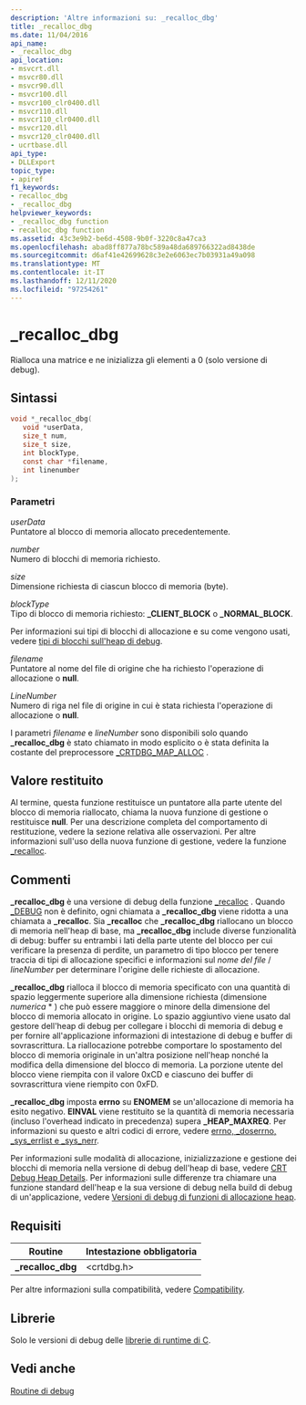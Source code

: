 ```yaml
---
description: 'Altre informazioni su: _recalloc_dbg'
title: _recalloc_dbg
ms.date: 11/04/2016
api_name:
- _recalloc_dbg
api_location:
- msvcrt.dll
- msvcr80.dll
- msvcr90.dll
- msvcr100.dll
- msvcr100_clr0400.dll
- msvcr110.dll
- msvcr110_clr0400.dll
- msvcr120.dll
- msvcr120_clr0400.dll
- ucrtbase.dll
api_type:
- DLLExport
topic_type:
- apiref
f1_keywords:
- recalloc_dbg
- _recalloc_dbg
helpviewer_keywords:
- _recalloc_dbg function
- recalloc_dbg function
ms.assetid: 43c3e9b2-be6d-4508-9b0f-3220c8a47ca3
ms.openlocfilehash: abad8ff877a78bc589a48da689766322ad8438de
ms.sourcegitcommit: d6af41e42699628c3e2e6063ec7b03931a49a098
ms.translationtype: MT
ms.contentlocale: it-IT
ms.lasthandoff: 12/11/2020
ms.locfileid: "97254261"
---
```

# <a name="_recalloc_dbg"></a>_recalloc_dbg

Rialloca una matrice e ne inizializza gli elementi a 0 (solo versione di debug).

## <a name="syntax"></a>Sintassi

```C
void *_recalloc_dbg(
   void *userData,
   size_t num,
   size_t size,
   int blockType,
   const char *filename,
   int linenumber
);
```

### <a name="parameters"></a>Parametri

*userData*<br/>
Puntatore al blocco di memoria allocato precedentemente.

*number*<br/>
Numero di blocchi di memoria richiesto.

*size*<br/>
Dimensione richiesta di ciascun blocco di memoria (byte).

*blockType*<br/>
Tipo di blocco di memoria richiesto: **_CLIENT_BLOCK** o **_NORMAL_BLOCK**.

Per informazioni sui tipi di blocchi di allocazione e su come vengono usati, vedere [tipi di blocchi sull'heap di debug](/visualstudio/debugger/crt-debug-heap-details).

*filename*<br/>
Puntatore al nome del file di origine che ha richiesto l'operazione di allocazione o **null**.

*LineNumber*<br/>
Numero di riga nel file di origine in cui è stata richiesta l'operazione di allocazione o **null**.

I parametri *filename* e *lineNumber* sono disponibili solo quando **_recalloc_dbg** è stato chiamato in modo esplicito o è stata definita la costante del preprocessore [_CRTDBG_MAP_ALLOC](../../c-runtime-library/crtdbg-map-alloc.md) .

## <a name="return-value"></a>Valore restituito

Al termine, questa funzione restituisce un puntatore alla parte utente del blocco di memoria riallocato, chiama la nuova funzione di gestione o restituisce **null**. Per una descrizione completa del comportamento di restituzione, vedere la sezione relativa alle osservazioni. Per altre informazioni sull'uso della nuova funzione di gestione, vedere la funzione [_recalloc](recalloc.md).

## <a name="remarks"></a>Commenti

**_recalloc_dbg** è una versione di debug della funzione [_recalloc](recalloc.md) . Quando [_DEBUG](../../c-runtime-library/debug.md) non è definito, ogni chiamata a **_recalloc_dbg** viene ridotta a una chiamata a **_recalloc**. Sia **_recalloc** che **_recalloc_dbg** riallocano un blocco di memoria nell'heap di base, ma **_recalloc_dbg** include diverse funzionalità di debug: buffer su entrambi i lati della parte utente del blocco per cui verificare la presenza di perdite, un parametro di tipo blocco per tenere traccia di tipi di allocazione specifici e informazioni sul *nome del file* / *lineNumber* per determinare l'origine delle richieste di allocazione.

**_recalloc_dbg** rialloca il blocco di memoria specificato con una quantità di spazio leggermente superiore alla dimensione richiesta (dimensione *numerica*  *  ) che può essere maggiore o minore della dimensione del blocco di memoria allocato in origine. Lo spazio aggiuntivo viene usato dal gestore dell'heap di debug per collegare i blocchi di memoria di debug e per fornire all'applicazione informazioni di intestazione di debug e buffer di sovrascrittura. La riallocazione potrebbe comportare lo spostamento del blocco di memoria originale in un'altra posizione nell'heap nonché la modifica della dimensione del blocco di memoria. La porzione utente del blocco viene riempita con il valore 0xCD e ciascuno dei buffer di sovrascrittura viene riempito con 0xFD.

**_recalloc_dbg** imposta **errno** su **ENOMEM** se un'allocazione di memoria ha esito negativo. **EINVAL** viene restituito se la quantità di memoria necessaria (incluso l'overhead indicato in precedenza) supera **_HEAP_MAXREQ**. Per informazioni su questo e altri codici di errore, vedere [errno, _doserrno, _sys_errlist e _sys_nerr](../../c-runtime-library/errno-doserrno-sys-errlist-and-sys-nerr.md).

Per informazioni sulle modalità di allocazione, inizializzazione e gestione dei blocchi di memoria nella versione di debug dell'heap di base, vedere [CRT Debug Heap Details](/visualstudio/debugger/crt-debug-heap-details). Per informazioni sulle differenze tra chiamare una funzione standard dell'heap e la sua versione di debug nella build di debug di un'applicazione, vedere [Versioni di debug di funzioni di allocazione heap](/visualstudio/debugger/debug-versions-of-heap-allocation-functions).

## <a name="requirements"></a>Requisiti

|Routine|Intestazione obbligatoria|
|-------------|---------------------|
|**_recalloc_dbg**|\<crtdbg.h>|

Per altre informazioni sulla compatibilità, vedere [Compatibility](../../c-runtime-library/compatibility.md).

## <a name="libraries"></a>Librerie

Solo le versioni di debug delle [librerie di runtime di C](../../c-runtime-library/crt-library-features.md).

## <a name="see-also"></a>Vedi anche

[Routine di debug](../../c-runtime-library/debug-routines.md)<br/>
